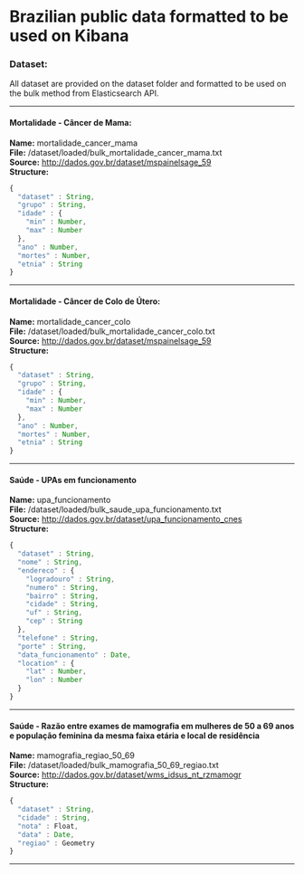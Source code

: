 # Brazilian public data formatted to be used on Kibana

### Dataset:
All dataset are provided on the dataset folder and formatted to be used on the bulk method from Elasticsearch API.

---

#### Mortalidade - Câncer de Mama:
**Name:** mortalidade_cancer_mama \
**File:** /dataset/loaded/bulk_mortalidade_cancer_mama.txt \
**Source:** http://dados.gov.br/dataset/mspainelsage_59 \
**Structure:**
```javascript 
{
  "dataset" : String,
  "grupo" : String,
  "idade" : {
    "min" : Number,
    "max" : Number
  },
  "ano" : Number,
  "mortes" : Number,
  "etnia" : String 
}
```

---

#### Mortalidade - Câncer de Colo de Útero:
**Name:** mortalidade_cancer_colo \
**File:** /dataset/loaded/bulk_mortalidade_cancer_colo.txt \
**Source:** http://dados.gov.br/dataset/mspainelsage_59 \
**Structure:**
```javascript 
{
  "dataset" : String,
  "grupo" : String,
  "idade" : {
    "min" : Number,
    "max" : Number
  },
  "ano" : Number,
  "mortes" : Number,
  "etnia" : String 
}
```

---

#### Saúde - UPAs em funcionamento
**Name:** upa_funcionamento \
**File:** /dataset/loaded/bulk_saude_upa_funcionamento.txt \
**Source:** http://dados.gov.br/dataset/upa_funcionamento_cnes \
**Structure:**
```javascript 
{
  "dataset" : String,
  "nome" : String,
  "endereco" : {
  	"logradouro" : String,
  	"numero" : String,
  	"bairro" : String,
  	"cidade" : String,
  	"uf" : String,
  	"cep" : String
  },
  "telefone" : String,
  "porte" : String,
  "data_funcionamento" : Date,
  "location" : {
    "lat" : Number,
    "lon" : Number
  } 
}
```

---

#### Saúde - Razão entre exames de mamografia em mulheres de 50 a 69 anos e população feminina da mesma faixa etária e local de residência
**Name:** mamografia_regiao_50_69 \
**File:** /dataset/loaded/bulk_mamografia_50_69_regiao.txt \
**Source:** http://dados.gov.br/dataset/wms_idsus_nt_rzmamogr \
**Structure:**
```javascript 
{
  "dataset" : String,
  "cidade" : String,
  "nota" : Float,
  "data" : Date,
  "regiao" : Geometry
}
```

---
